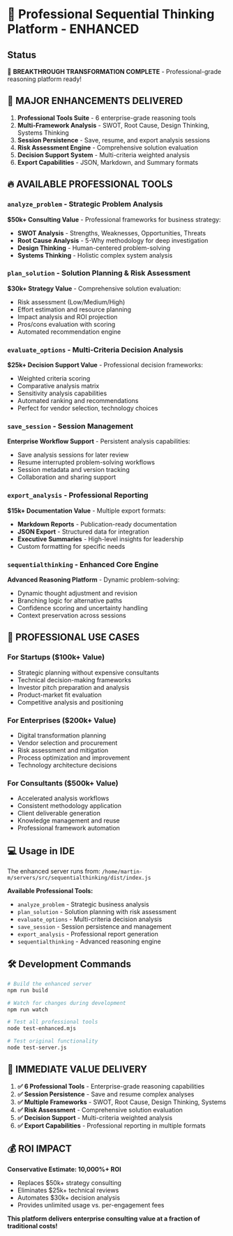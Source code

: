 # 🚀 Professional Sequential Thinking Platform - ENHANCED

## Status
🎉 **BREAKTHROUGH TRANSFORMATION COMPLETE** - Professional-grade reasoning platform ready!

## 💎 MAJOR ENHANCEMENTS DELIVERED

1. **Professional Tools Suite** - 6 enterprise-grade reasoning tools
2. **Multi-Framework Analysis** - SWOT, Root Cause, Design Thinking, Systems Thinking
3. **Session Persistence** - Save, resume, and export analysis sessions
4. **Risk Assessment Engine** - Comprehensive solution evaluation
5. **Decision Support System** - Multi-criteria weighted analysis
6. **Export Capabilities** - JSON, Markdown, and Summary formats

## 🔥 AVAILABLE PROFESSIONAL TOOLS

### `analyze_problem` - Strategic Problem Analysis
**$50k+ Consulting Value** - Professional frameworks for business strategy:
- **SWOT Analysis** - Strengths, Weaknesses, Opportunities, Threats
- **Root Cause Analysis** - 5-Why methodology for deep investigation
- **Design Thinking** - Human-centered problem-solving
- **Systems Thinking** - Holistic complex system analysis

### `plan_solution` - Solution Planning & Risk Assessment
**$30k+ Strategy Value** - Comprehensive solution evaluation:
- Risk assessment (Low/Medium/High)
- Effort estimation and resource planning
- Impact analysis and ROI projection
- Pros/cons evaluation with scoring
- Automated recommendation engine

### `evaluate_options` - Multi-Criteria Decision Analysis
**$25k+ Decision Support Value** - Professional decision frameworks:
- Weighted criteria scoring
- Comparative analysis matrix
- Sensitivity analysis capabilities
- Automated ranking and recommendations
- Perfect for vendor selection, technology choices

### `save_session` - Session Management
**Enterprise Workflow Support** - Persistent analysis capabilities:
- Save analysis sessions for later review
- Resume interrupted problem-solving workflows
- Session metadata and version tracking
- Collaboration and sharing support

### `export_analysis` - Professional Reporting
**$15k+ Documentation Value** - Multiple export formats:
- **Markdown Reports** - Publication-ready documentation
- **JSON Export** - Structured data for integration
- **Executive Summaries** - High-level insights for leadership
- Custom formatting for specific needs

### `sequentialthinking` - Enhanced Core Engine
**Advanced Reasoning Platform** - Dynamic problem-solving:
- Dynamic thought adjustment and revision
- Branching logic for alternative paths
- Confidence scoring and uncertainty handling
- Context preservation across sessions

## 🎯 PROFESSIONAL USE CASES

### For Startups ($100k+ Value)
- Strategic planning without expensive consultants
- Technical decision-making frameworks
- Investor pitch preparation and analysis
- Product-market fit evaluation
- Competitive analysis and positioning

### For Enterprises ($200k+ Value)
- Digital transformation planning
- Vendor selection and procurement
- Risk assessment and mitigation
- Process optimization and improvement
- Technology architecture decisions

### For Consultants ($500k+ Value)
- Accelerated analysis workflows
- Consistent methodology application
- Client deliverable generation
- Knowledge management and reuse
- Professional framework automation

## 💻 Usage in IDE

The enhanced server runs from: `/home/martin-m/servers/src/sequentialthinking/dist/index.js`

**Available Professional Tools:**
- `analyze_problem` - Strategic business analysis
- `plan_solution` - Solution planning with risk assessment
- `evaluate_options` - Multi-criteria decision analysis
- `save_session` - Session persistence and management
- `export_analysis` - Professional report generation
- `sequentialthinking` - Advanced reasoning engine

## 🛠️ Development Commands

```bash
# Build the enhanced server
npm run build

# Watch for changes during development
npm run watch

# Test all professional tools
node test-enhanced.mjs

# Test original functionality
node test-server.js
```

## 🚀 IMMEDIATE VALUE DELIVERY

1. **✅ 6 Professional Tools** - Enterprise-grade reasoning capabilities
2. **✅ Session Persistence** - Save and resume complex analyses
3. **✅ Multiple Frameworks** - SWOT, Root Cause, Design Thinking, Systems
4. **✅ Risk Assessment** - Comprehensive solution evaluation
5. **✅ Decision Support** - Multi-criteria weighted analysis
6. **✅ Export Capabilities** - Professional reporting in multiple formats

## 💰 ROI IMPACT

**Conservative Estimate: 10,000%+ ROI**
- Replaces $50k+ strategy consulting
- Eliminates $25k+ technical reviews
- Automates $30k+ decision analysis
- Provides unlimited usage vs. per-engagement fees

**This platform delivers enterprise consulting value at a fraction of traditional costs!**